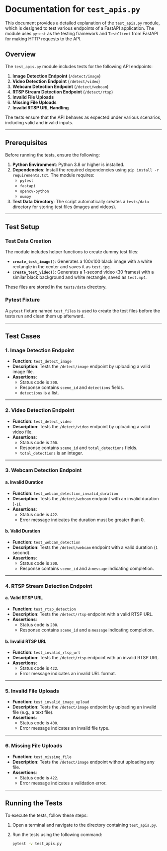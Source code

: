 # Documentation for `test_apis.py`

This document provides a detailed explanation of the `test_apis.py` module, which is designed to test various endpoints of a FastAPI application. The module uses `pytest` as the testing framework and `TestClient` from FastAPI for making HTTP requests to the API.

## Overview

The `test_apis.py` module includes tests for the following API endpoints:

1. **Image Detection Endpoint** (`/detect/image`)
2. **Video Detection Endpoint** (`/detect/video`)
3. **Webcam Detection Endpoint** (`/detect/webcam`)
4. **RTSP Stream Detection Endpoint** (`/detect/rtsp`)
5. **Invalid File Uploads**
6. **Missing File Uploads**
7. **Invalid RTSP URL Handling**

The tests ensure that the API behaves as expected under various scenarios, including valid and invalid inputs.

---

## Prerequisites

Before running the tests, ensure the following:

1. **Python Environment**: Python 3.8 or higher is installed.
2. **Dependencies**: Install the required dependencies using `pip install -r requirements.txt`. The module requires:
   - `pytest`
   - `fastapi`
   - `opencv-python`
   - `numpy`
3. **Test Data Directory**: The script automatically creates a `tests/data` directory for storing test files (images and videos).

---

## Test Setup

### Test Data Creation

The module includes helper functions to create dummy test files:

- **`create_test_image()`**: Generates a 100x100 black image with a white rectangle in the center and saves it as `test.jpg`.
- **`create_test_video()`**: Generates a 1-second video (30 frames) with a similar black background and white rectangle, saved as `test.mp4`.

These files are stored in the `tests/data` directory.

### Pytest Fixture

A `pytest` fixture named `test_files` is used to create the test files before the tests run and clean them up afterward.

---

## Test Cases

### 1. Image Detection Endpoint

- **Function**: `test_detect_image`
- **Description**: Tests the `/detect/image` endpoint by uploading a valid image file.
- **Assertions**:
  - Status code is `200`.
  - Response contains `scene_id` and `detections` fields.
  - `detections` is a list.

---

### 2. Video Detection Endpoint

- **Function**: `test_detect_video`
- **Description**: Tests the `/detect/video` endpoint by uploading a valid video file.
- **Assertions**:
  - Status code is `200`.
  - Response contains `scene_id` and `total_detections` fields.
  - `total_detections` is an integer.

---

### 3. Webcam Detection Endpoint

#### a. Invalid Duration
- **Function**: `test_webcam_detection_invalid_duration`
- **Description**: Tests the `/detect/webcam` endpoint with an invalid duration (`-1`).
- **Assertions**:
  - Status code is `422`.
  - Error message indicates the duration must be greater than 0.

#### b. Valid Duration
- **Function**: `test_webcam_detection`
- **Description**: Tests the `/detect/webcam` endpoint with a valid duration (`1` second).
- **Assertions**:
  - Status code is `200`.
  - Response contains `scene_id` and a `message` indicating completion.

---

### 4. RTSP Stream Detection Endpoint

#### a. Valid RTSP URL
- **Function**: `test_rtsp_detection`
- **Description**: Tests the `/detect/rtsp` endpoint with a valid RTSP URL.
- **Assertions**:
  - Status code is `200`.
  - Response contains `scene_id` and a `message` indicating completion.

#### b. Invalid RTSP URL
- **Function**: `test_invalid_rtsp_url`
- **Description**: Tests the `/detect/rtsp` endpoint with an invalid RTSP URL.
- **Assertions**:
  - Status code is `422`.
  - Error message indicates an invalid URL format.

---

### 5. Invalid File Uploads

- **Function**: `test_invalid_image_upload`
- **Description**: Tests the `/detect/image` endpoint by uploading an invalid file (e.g., a text file).
- **Assertions**:
  - Status code is `400`.
  - Error message indicates an invalid file type.

---

### 6. Missing File Uploads

- **Function**: `test_missing_file`
- **Description**: Tests the `/detect/image` endpoint without uploading any file.
- **Assertions**:
  - Status code is `422`.
  - Error message indicates a validation error.

---

## Running the Tests

To execute the tests, follow these steps:

1. Open a terminal and navigate to the directory containing `test_apis.py`.
2. Run the tests using the following command:

   ```bash
   pytest -v test_apis.py